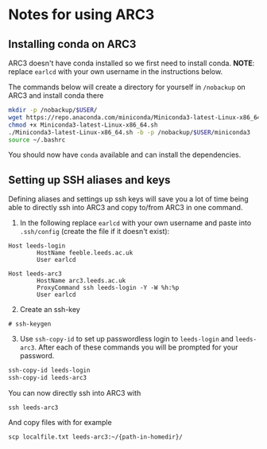 # Notes for using ARC3

## Installing conda on ARC3

ARC3 doesn't have conda installed so we first need to install conda. **NOTE**:
replace `earlcd` with your own username in the instructions below.

The commands below will create a directory for yourself in `/nobackup` on ARC3
and install conda there

```bash
mkdir -p /nobackup/$USER/
wget https://repo.anaconda.com/miniconda/Miniconda3-latest-Linux-x86_64.sh
chmod +x Miniconda3-latest-Linux-x86_64.sh
./Miniconda3-latest-Linux-x86_64.sh -b -p /nobackup/$USER/miniconda3
source ~/.bashrc
```

You should now have `conda` available and can install the dependencies.

## Setting up SSH aliases and keys

Defining aliases and settings up ssh keys will save you a lot of time being
able to directly ssh into ARC3 and copy to/from ARC3 in one command.

1. In the following replace `earlcd` with your own username and paste into
   `.ssh/config` (create the file if it doesn't exist):

```
Host leeds-login
        HostName feeble.leeds.ac.uk
        User earlcd

Host leeds-arc3
        HostName arc3.leeds.ac.uk
        ProxyCommand ssh leeds-login -Y -W %h:%p
        User earlcd
```

2. Create an ssh-key

```
# ssh-keygen
```

3. Use `ssh-copy-id` to set up passwordless login to `leeds-login` and
   `leeds-arc3`. After each of these commands you will be prompted for your
   password.

```bash
ssh-copy-id leeds-login
ssh-copy-id leeds-arc3
```

You can now directly ssh into ARC3 with

```
ssh leeds-arc3
```

And copy files with for example

```
scp localfile.txt leeds-arc3:~/{path-in-homedir}/
```
